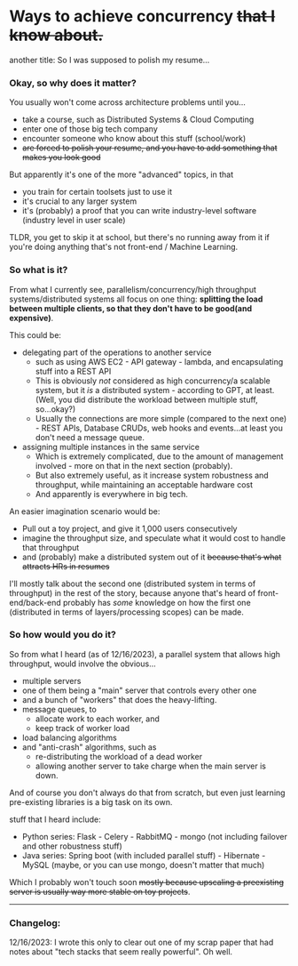 # Ways to achieve concurrency ~~that I know about.~~

another title: So I was supposed to polish my resume...

### Okay, so why does it matter?

You usually won't come across architecture problems until you...

- take a course, such as Distributed Systems & Cloud Computing
- enter one of those big tech company
- encounter someone who know about this stuff (school/work)
- ~~are forced to polish your resume, and you have to add something that makes you look good~~

But apparently it's one of the more "advanced" topics, in that

- you train for certain toolsets just to use it
- it's crucial to any larger system
- it's (probably) a proof that you can write industry-level software (industry level in user scale)

TLDR, you get to skip it at school, but there's no running away from it if you're doing anything that's not front-end / Machine Learning.

### So what is it?

From what I currently see, parallelism/concurrency/high throughput systems/distributed systems all focus on one thing: **splitting the load between multiple clients, so that they don't have to be good(and expensive)**.

This could be:

- delegating part of the operations to another service 
  - such as using AWS EC2 - API gateway - lambda, and encapsulating stuff into a REST API
  - This is obviously *not* considered as high concurrency/a scalable system, but it *is* a distributed system - according to GPT, at least. (Well, you did distribute the workload between multiple stuff, so...okay?)
  - Usually the connections are more simple (compared to the next one) - REST APIs, Database CRUDs, web hooks and events...at least you don't need a message queue.
- assigning multiple instances in the same service
  - Which is extremely complicated, due to the amount of management involved - more on that in the next section (probably).
  - But also extremely useful, as it increase system robustness and throughput, while maintaining an acceptable hardware cost
  - And apparently is everywhere in big tech.

An easier imagination scenario would be:

- Pull out a toy project, and give it 1,000 users consecutively
- imagine the throughput size, and speculate what it would cost to handle that throughput
- and (probably) make a distributed system out of it ~~because that's what attracts HRs in resumes~~

I'll mostly talk about the second one (distributed system in terms of throughput) in the rest of the story, because anyone that's heard of front-end/back-end probably has *some* knowledge on how the first one (distributed in terms of layers/processing scopes) can be made.

### So how would you do it?

So from what I heard (as of 12/16/2023), a parallel system that allows high throughput, would involve the obvious...

- multiple servers
- one of them being a "main" server that controls every other one
- and a bunch of "workers" that does the heavy-lifting.
- message queues, to
  - allocate work to each worker, and 
  - keep track of worker load
- load balancing algorithms
- and "anti-crash" algorithms, such as
  - re-distributing the workload of a dead worker
  - allowing another server to take charge when the main server is down.

And of course you don't always do that from scratch, but even just learning pre-existing libraries is a big task on its own.

stuff that I heard include:

- Python series: Flask - Celery - RabbitMQ - mongo (not including failover and other robustness stuff)
- Java series: Spring boot (with included parallel stuff) - Hibernate - MySQL (maybe, or you can use mongo, doesn't matter that much)

Which I probably won't touch soon ~~mostly because upscaling a preexisting server is usually way more stable on toy projects~~.

---

### Changelog:

12/16/2023: I wrote this only to clear out one of my scrap paper that had notes about "tech stacks that seem really powerful". Oh well.